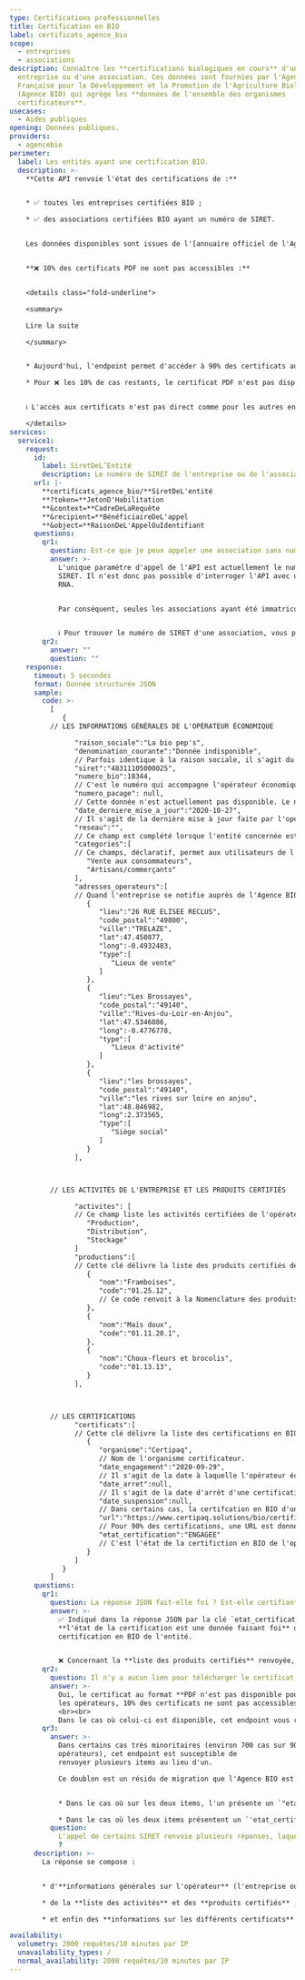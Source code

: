 ```yaml
---
type: Certifications professionnelles
title: Certification en BIO
label: certificats_agence_bio
scope:
  - entreprises
  - associations
description: Connaître les **certifications biologiques en cours** d'une
  entreprise ou d'une association. Ces données sont fournies par l'Agence
  Française pour le Développement et la Promotion de l'Agriculture Biologique
  (Agence BIO) qui agrège les **données de l'ensemble des organismes
  certificateurs**.
usecases:
  - Aides publiques
opening: Données publiques.
providers:
  - agencebio
perimeter:
  label: Les entités ayant une certification BIO.
  description: >-
    **Cette API renvoie l'état des certifications de :**


    * ✅ toutes les entreprises certifiées BIO ;

    * ✅ des associations certifiées BIO ayant un numéro de SIRET.


    Les données disponibles sont issues de l'[annuaire officiel de l'Agence BIO](https://annuaire.agencebio.org/), lui même alimenté par les différents organismes certificateurs : la donnée JSON renvoyée est elle-même certifiée.


    **❌ 10% des certificats PDF ne sont pas accessibles :**


    <details class="fold-underline">

    <summary>

    Lire la suite

    </summary>


    * Aujourd'hui, l'endpoint permet d'accéder à 90% des certificats au format PDF correspondant aux opérateurs des ✅ **six organismes certificateurs** (*Ecocert, Bureau Veritas, Certipaq, Alpes contrôles, Certis* et *Control Union*) ayant mis en ligne ces documents.

    * Pour ❌ les 10% de cas restants, le certificat PDF n'est pas disponible. En cas de besoin, il est nécessaire de contacter l'organisme certificateur pour obtenir la pièce justificative.


    ℹ️ L'accès aux certificats n'est pas direct comme pour les autres endpoints API Entreprise. Les documents sont accessibles en suivant le lien transmis, permettant de se rendre sur la page HTML de l'organisme certificateur, sur laquelle il est possible de télécharger le certificat.

    </details>
services:
  service1:
    request:
      id:
        label: SiretDeL’Entité
        description: Le numéro de SIRET de l'entreprise ou de l'association.
      url: |-
        **certificats_agence_bio/**SiretDeL'entité
        **?token=**JetonD'Habilitation
        **&context=**CadreDeLaRequête
        **&recipient=**BénéficiaireDeL'appel
        **&object=**RaisonDeL'AppelOuIdentifiant
      questions:
        qr1:
          question: Est-ce que je peux appeler une association sans numéro de SIRET ?
          answer: >-
            L'unique paramètre d'appel de l'API est actuellement le numéro de
            SIRET. Il n'est donc pas possible d'interroger l'API avec un numéro
            RNA.


            Par conséquent, seules les associations ayant été immatriculées au Répertoire Sirene, et donc dotées d'un numéro de SIRET, sont accessibles depuis cet endpoint.


            ℹ️ Pour trouver le numéro de SIRET d'une association, vous pouvez vous aider de l'[annuaire des entreprises](https://annuaire-entreprises.data.gouv.fr/). En entrant le nom de l'association, si celle-ci est enregistrée, vous la retrouverez.
        qr2:
          answer: ""
          question: ""
    response:
      timeout: 5 secondes
      format: Donnée structurée JSON
      sample:
        code: >-
          [
             {
          // LES INFORMATIONS GÉNÉRALES DE L'OPÉRATEUR ÉCONOMIQUE

                "raison_sociale":"La bio pep's",
                "denomination_courante":"Donnée indisponible",
                // Parfois identique à la raison sociale, il s'agit du nom donné à l'entité concernée.
                "siret":"48311105000025",
                "numero_bio":18344,
                // C'est le numéro qui accompagne l'opérateur économique (entreprise ou association certifiées en BIO) tout au long de sa vie, même en cas de changement d'activité, ou d'organisme de certification. Seul le changement de numéro de SIRET implique un changement du numéro BIO.
                "numero_pacage": null,
                // Cette donnée n'est actuellement pas disponible. Le numéro de PACAGE est l'identifiant de l'exploitation de l'opérateur dans sa déclaration d'aide PAC.
                "date_derniere_mise_a_jour":"2020-10-27",
                // Il s'agit de la dernière mise à jour faite par l'opérateur économique. Celle-ci n'implique donc pas une mise à jour de toutes les données.
                "reseau":"",
                // Ce champ est complété lorsque l'entité concernée est rattachée à un réseau. C'est souvent le cas pour les distributeurs. Cette donnée est déclarative.
                "categories":[
                // Ce champs, déclaratif, permet aux utilisateurs de l'annuaire de l'Agence BIO (https://www.agencebio.org/vos-outils/annuaire/) de filtrer les opérateurs économiques avec six catégories : "Artisans/commerçants" ; "Grandes surfaces généralistes" ; "Grossistes" ; "Magasins spécialisés" ; "Restaurants" ; "Vente aux consommateurs".
                   "Vente aux consommateurs",
                   "Artisans/commerçants"
                ],
                "adresses_operateurs":[
                // Quand l'entreprise se notifie auprès de l'Agence BIO, une adresse postale récupérée auprès de l'INSEE est automatiquement proposée. L'opérateur économique peut décider d'ajouter d'autres adresses. Ce qui est le cas dans l'exemple ci-dessous avec le lieu de vente, le lieu d'activité et le siège social. Dans la grande majortié des cas, les opérateurs ne déclarent qu'une seule adresse.
                   {
                      "lieu":"26 RUE ELISEE RECLUS",
                      "code_postal":"49800",
                      "ville":"TRELAZE",
                      "lat":47.450877,
                      "long":-0.4932483,
                      "type":[
                         "Lieux de vente"
                      ]
                   },
                   {
                      "lieu":"Les Brossayes",
                      "code_postal":"49140",
                      "ville":"Rives-du-Loir-en-Anjou",
                      "lat":47.5346086,
                      "long":-0.4776778,
                      "type":[
                         "Lieux d'activité"
                      ]
                   },
                   {
                      "lieu":"les brossayes",
                      "code_postal":"49140",
                      "ville":"les rives sur loire en anjou",
                      "lat":48.846982,
                      "long":2.373565,
                      "type":[
                         "Siège social"
                      ]
                   }
                ],



          // LES ACTIVITÉS DE L'ENTREPRISE ET LES PRODUITS CERTIFIÉS

                "activites": [
                // Ce champ liste les activités certifiées de l'opérateur économique parmi : "Production", "Preparation", "Distribution", "Stockage", "Importation" et/ou "Restauration".
                   "Production",
                   "Distribution",
                   "Stockage"
                ]
                "productions":[
                // Cette clé délivre la liste des produits certifiés de l'opérateur économique. Cette liste n'est disponible que si l'opérateur a déclaré une activité de "Production".
                   {
                      "nom":"Framboises",
                      "code":"01.25.12",
                      // Ce code renvoit à la Nomenclature des produits français de l'INSEE, disponible par en suivant ce lien : https://www.insee.fr/fr/metadonnees/cpfr21?champRecherche=true
                   },
                   {
                      "nom":"Maïs doux",
                      "code":"01.11.20.1",
                   },
                   {
                      "nom":"Choux-fleurs et brocolis",
                      "code":"01.13.13",
                   }
                ],



          // LES CERTIFICATIONS
                "certificats":[
                // Cette clé délivre la liste des certifications en BIO de l'opérateur. Un opérateur peut avoir plusieurs certificats s'il a plusieurs organismes certificateurs.
                   {
                      "organisme":"Certipaq",
                      // Nom de l'organisme certificateur.
                      "date_engagement":"2020-09-29",
                      // Il s'agit de la date à laquelle l'opérateur économique s'engage à respecter le cahier des charges BIO. Cette donnée est fournie par l'organisme certificateur et fait référence. Cette date ne correspond pas forcément au démarrage concrêt de l'activité.
                      "date_arret":null,
                      // Il s'agit de la date d'arrêt d'une certification. Ce cas est assez rare.
                      "date_suspension":null,
                      // Dans certains cas, la certifcation en BIO d'un opérateur peut être "SUSPENDUE" (voir ci-dessous), cette date correspond à cette suspension.
                      "url":"https://www.certipaq.solutions/bio/certificats/fiche/56530/barbot-fabrice/",
                      // Pour 90% des certifications, une URL est donnée, permettant de se rendre sur le site de l'organisme certificateur donnant accès au certificat au format PDF. Pour en savoir plus, consulter le bloc question/réponse de cette documentation.
                      "etat_certification":"ENGAGEE"
                      // C'est l'état de la certifiction en BIO de l'opérateur. Lorsque la certification est active, la certification est dite "ENGAGEE". Lorsque la certification est arrêtée temporairement par l'organisme de certification, généralement parce qu'un écart a été observé avec le règlement, la certification est "SUSPENDUE". Cette suspension est temporaire. Si la suspension dure un an, l'état indique "RETIREE". Si la suspension est définitive, l'état indique "ARRETEE".
                   }
                ]
             }
          ]
      questions:
        qr1:
          question: La réponse JSON fait-elle foi ? Est-elle certifiante ?
          answer: >-
            ✅ Indiqué dans la réponse JSON par la clé `etat_certification`,
            **l'état de la certification est une donnée faisant foi** de la
            certification en BIO de l'entité.


            ❌ Concernant la **liste des produits certifiés** renvoyée, **un décalage avec la réalité du terrain peut subvenir** car les données correspondent actuellement à la déclaration de l'opérateur. L'Agence BIO travaille avec les organismes certificateurs pour récupérer de façon automatique les productions certifiées.
        qr2:
          question: Il n'y a aucun lien pour télécharger le certificat, est-ce normal ?
          answer: >-
            Oui, le certificat au format **PDF n'est pas disponible pour tous
            les opérateurs, 10% des certificats ne sont pas accessibles**. 
            <br><br>
            Dans le cas où celui-ci est disponible, cet endpoint vous renvoie l'URL d'accès à la page HTML de l'organisme certificateur permettant de télécharger le certificat. Aujourd’hui, six organismes certificateurs (*Ecocert, Bureau Veritas, Certipaq, Alpes controles, Certis* et *Control Union*) ont mis en ligne les certificats.
        qr3:
          answer: >-
            Dans certains cas très minoritaires (environ 700 cas sur 90 000
            opérateurs), cet endpoint est susceptible de
            renvoyer plusieurs items au lieu d'un.

            Ce doublon est un résidu de migration que l'Agence BIO est en train de progressivement résorber.


            * Dans le cas où sur les deux items, l'un présente un `"etat_certification" = "ARRETEE"`/`"SUSPENDUE"`/`"RETIREE"` ; et le doublon, un `"etat_certification" = "ENGAGEE"`. Vous pouvez tenir compte uniquement de ce dernier. La section présentant un état engagé prévalant sur l'autre.

            * Dans le cas où les deux items présentent un `'etat_certification'` engagé. Il n'y aucun moyen de savoir lequel est à jour. L'Agence BIO elle-même résorbe progressivement ces doublons en collaboration avec les organismes certificateurs.
          question:
            L'appel de certains SIRET renvoie plusieurs réponses, laquelle choisir
            ?
      description: >-
        La réponse se compose :


        * d'**informations générales sur l'opérateur** (l'entreprise ou l'association certifiée), telles que sa raison sociale, son numéro BIO et ses adresses postales ;

        * de la **liste des activités** et des **produits certifiés** ;

        * et enfin des **informations sur les différents certificats** (état de la certification, nom de l'organisme, dates clés) accompagnées d'une **URL pour télécharger le certificat**.

availability:
  volumetry: 2000 requêtes/10 minutes par IP
  unavailability_types: /
  normal_availability: 2000 requêtes/10 minutes par IP
---
```

